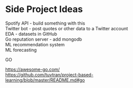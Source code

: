 # Side Project Ideas

Spotify API - build something with this  
Twitter bot - post quotes or other data to a Twitter account  
EDA - datasets in GitHub  
Go reputation server - add mongodb  
ML recommendation system  
ML forecasting   
  
GO  
  
https://awesome-go.com/  
https://github.com/tuvtran/project-based-learning/blob/master/README.md#go
